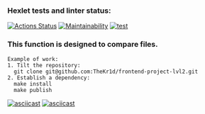 ### Hexlet tests and linter status:
[![Actions Status](https://github.com/TheKr1d/frontend-project-lvl2/workflows/hexlet-check/badge.svg)](https://github.com/TheKr1d/frontend-project-lvl2/actions)
[![Maintainability](https://api.codeclimate.com/v1/badges/3b1778e345a75cc98406/maintainability)](https://codeclimate.com/github/TheKr1d/frontend-project-lvl2/maintainability)
[![test](https://github.com/TheKr1d/frontend-project-lvl2/actions/workflows/github-actions.yml/badge.svg)](https://github.com/TheKr1d/frontend-project-lvl2/actions/workflows/github-actions.yml)

### This function is designed to compare files.
```
Example of work:
1. Tilt the repository:
  git clone git@github.com:TheKr1d/frontend-project-lvl2.git
2. Establish a dependency:
  make install
  make publish
```
[![asciicast](https://asciinema.org/a/EMzJe2W6qrK7sHi6kp88Hv9U8.svg)](https://asciinema.org/a/EMzJe2W6qrK7sHi6kp88Hv9U8)
[![asciicast](https://asciinema.org/a/475614.svg)](https://asciinema.org/a/475614)